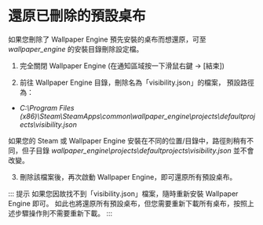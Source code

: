 # 還原已刪除的預設桌布

如果您刪除了 Wallpaper Engine 預先安裝的桌布而想還原，可至 *wallpaper_engine* 的安裝目錄刪除設定檔。

1. 完全關閉 Wallpaper Engine (在通知區域按一下滑鼠右鍵 -> [結束])

2. 前往 Wallpaper Engine 目錄，刪除名為「visibility.json」的檔案， 預設路徑為：

* *C:\Program Files (x86)\Steam\SteamApps\common\wallpaper_engine\projects\defaultprojects\visibility.json*

如果您的 Steam 或 Wallpaper Engine 安裝在不同的位置/目錄中，路徑則稍有不同，但子目錄 *wallpaper_engine\projects\defaultprojects\visibility.json* 並不會改變。

3. 刪除該檔案後，再次啟動 Wallpaper Engine，即可還原所有預設桌布。

::: 提示 如果您因故找不到「visibility.json」檔案，隨時重新安裝 Wallpaper Engine 即可。 如此也將還原所有預設桌布，但您需要重新下載所有桌布，按照上述步驟操作則不需要重新下載。 :::